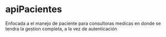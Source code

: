# apiPacientes
Enfocada  a el manejo de paciente para consultoras medicas en donde se tendra la gestion completa, a la vez de autenticación

